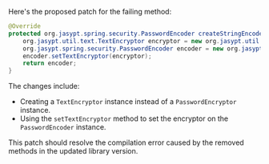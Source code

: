 Here's the proposed patch for the failing method:
```java
@Override
protected org.jasypt.spring.security.PasswordEncoder createStringEncoder() {
    org.jasypt.util.text.TextEncryptor encryptor = new org.jasypt.util.password.StrongPasswordEncryptor();
    org.jasypt.spring.security.PasswordEncoder encoder = new org.jasypt.spring.security.PasswordEncoder();
    encoder.setTextEncryptor(encryptor);
    return encoder;
}
```
The changes include:

* Creating a `TextEncryptor` instance instead of a `PasswordEncryptor` instance.
* Using the `setTextEncryptor` method to set the encryptor on the `PasswordEncoder` instance.

This patch should resolve the compilation error caused by the removed methods in the updated library version.